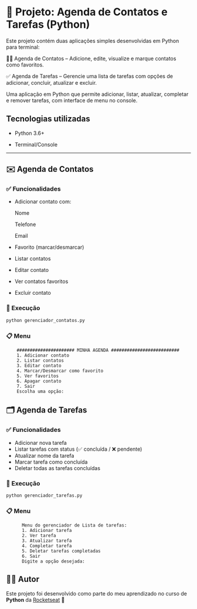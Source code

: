 # 📒 Projeto: Agenda de Contatos e Tarefas (Python)

Este projeto contém duas aplicações simples desenvolvidas em Python para terminal:

🧑‍💼 Agenda de Contatos – Adicione, edite, visualize e marque contatos como favoritos.

✅ Agenda de Tarefas – Gerencie uma lista de tarefas com opções de adicionar, concluir, atualizar e excluir.

Uma aplicação em Python que permite adicionar, listar, atualizar, completar e remover tarefas, com interface de menu no console.


## Tecnologias utilizadas

- Python 3.6+

- Terminal/Console

---
## ✉️ Agenda de Contatos
### ✅ Funcionalidades
    
- Adicionar contato com:

    Nome

    Telefone

    Email
- Favorito (marcar/desmarcar)
- Listar contatos
- Editar contato
- Ver contatos favoritos
- Excluir contato

### 📌 Execução

   ```bash
   python gerenciador_contatos.py
   ```
### 📋 Menu
    
```
    ###################### MINHA AGENDA ##########################
    1. Adicionar contato
    2. Listar contatos
    3. Editar contato
    4. Marcar/Desmarcar como favorito
    5. Ver favoritos
    6. Apagar contato
    7. Sair
    Escolha uma opção: 
```

## 🗂️ Agenda de Tarefas
### ✅ Funcionalidades
    
- Adicionar nova tarefa
- Listar tarefas com status (✅ concluída / ❌ pendente)
- Atualizar nome da tarefa
- Marcar tarefa como concluída
- Deletar todas as tarefas concluídas

### 📌 Execução

   ```bash
   python gerenciador_tarefas.py
   ```
### 📋 Menu
    
  ```
        Menu do gerenciador de Lista de tarefas: 
        1. Adicionar tarefa
        2. Ver tarefa
        3. Atualizar tarefa
        4. Completar tarefa
        5. Deletar tarefas completadas
        6. Sair
        Digite a opção desejada: 
  ```

## 🧑‍💻 Autor

Este projeto foi desenvolvido como parte do meu aprendizado no curso de **Python** da [Rocketseat](https://www.rocketseat.com.br/) 🚀
